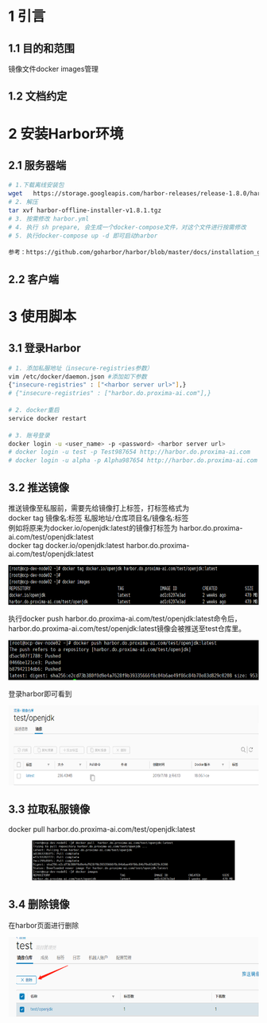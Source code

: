 # 1 引言
## 1.1 目的和范围
镜像文件docker images管理
## 1.2 文档约定


# 2 安装Harbor环境
## 2.1 服务器端
```bash
# 1.下载离线安装包
wget   https://storage.googleapis.com/harbor-releases/release-1.8.0/harbor-offline-installer-v1.8.1.tgz
# 2. 解压
tar xvf harbor-offline-installer-v1.8.1.tgz
# 3. 按需修改 harbor.yml
# 4. 执行 sh prepare, 会生成一个docker-compose文件，对这个文件进行按需修改
# 5. 执行docker-compose up -d 即可启动harbor

参考：https://github.com/goharbor/harbor/blob/master/docs/installation_guide.md
```

## 2.2 客户端

# 3 使用脚本
## 3.1 登录Harbor
```bash
# 1. 添加私服地址（insecure-registries参数）
vim /etc/docker/daemon.json #添加如下参数
{"insecure-registries" : ["<harbor server url>"],}
# {"insecure-registries" : ["harbor.do.proxima-ai.com"],}

# 2. docker重启
service docker restart

# 3. 账号登录
docker login -u <user_name> -p <password> <harbor server url> 
# docker login -u test -p Test987654 http://harbor.do.proxima-ai.com
# docker login -u alpha -p Alpha987654 http://harbor.do.proxima-ai.com

```

## 3.2 推送镜像
推送镜像至私服前，需要先给镜像打上标签，打标签格式为   
docker tag 镜像名:标签 私服地址/仓库项目名/镜像名:标签   
例如将原来为docker.io/openjdk:latest的镜像打标签为 harbor.do.proxima-ai.com/test/openjdk:latest   
docker tag docker.io/openjdk:latest  harbor.do.proxima-ai.com/test/openjdk:latest   
<p align="center">
    <img src="imgs/harbor_1.png" height = "80" >
</p>

执行docker push harbor.do.proxima-ai.com/test/openjdk:latest命令后，harbor.do.proxima-ai.com/test/openjdk:latest镜像会被推送至test仓库里。   
<p align="center">
    <img src="imgs/harbor_2.png" height = "80" >
</p>

登录harbor即可看到   
<p align="center">
    <img src="imgs/harbor_3.png" height = "160" >
</p>

## 3.3 拉取私服镜像
docker pull  harbor.do.proxima-ai.com/test/openjdk:latest   
<p align="center">
    <img src="imgs/harbor_4.png" height = "80" >
</p>

## 3.4 删除镜像
在harbor页面进行删除   
<p align="center">
    <img src="imgs/harbor_5.png" height = "160" >
</p>


